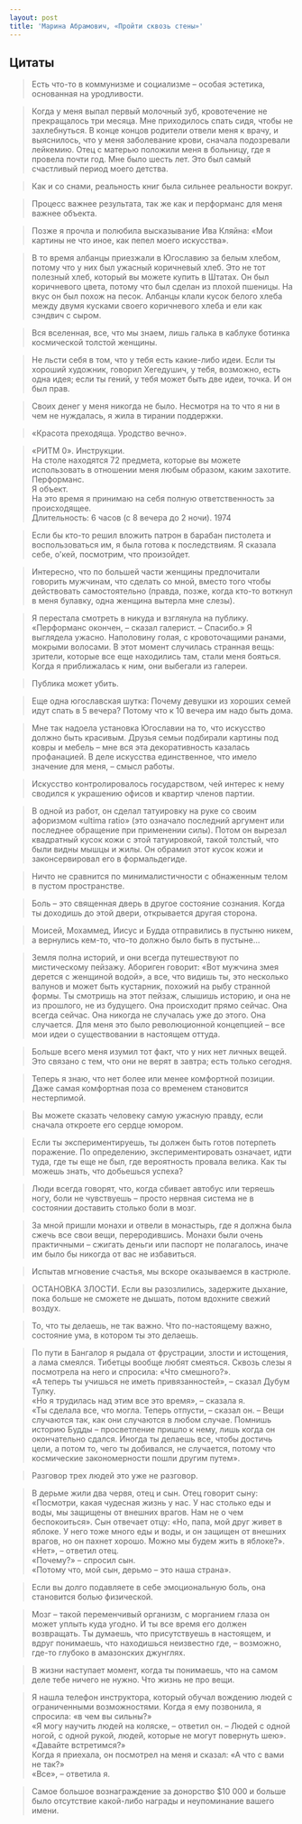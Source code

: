 ```yaml
---
layout: post
title: 'Марина Абрамович, «Пройти сквозь стены»'
---
```


## Цитаты
>Есть что-то в коммунизме и социализме – особая эстетика, основанная на уродливости.

>Когда у меня выпал первый молочный зуб, кровотечение не прекращалось три месяца. Мне приходилось спать сидя, чтобы не захлебнуться. В конце концов родители отвели меня к врачу, и выяснилось, что у меня заболевание крови, сначала подозревали лейкемию. Отец с матерью положили меня в больницу, где я провела почти год. Мне было шесть лет. Это был самый счастливый период моего детства.

>Как и со снами, реальность книг была сильнее реальности вокруг.

>Процесс важнее результата, так же как и перформанс для меня важнее объекта.

>Позже я прочла и полюбила высказывание Ива Кляйна: «Мои картины не что иное, как пепел моего искусства».

>В то время албанцы приезжали в Югославию за белым хлебом, потому что у них был ужасный коричневый хлеб. Это не тот полезный хлеб, который вы можете купить в Штатах. Он был коричневого цвета, потому что был сделан из плохой пшеницы. На вкус он был похож на песок. Албанцы клали кусок белого хлеба между двумя кусками своего коричневого хлеба и ели как сэндвич с сыром.

>Вся вселенная, все, что мы знаем, лишь галька в каблуке ботинка космической толстой женщины.

>Не льсти себя в том, что у тебя есть какие-либо идеи. Если ты хороший художник, говорил Хегедушич, у тебя, возможно, есть одна идея; если ты гений, у тебя может быть две идеи, точка. И он был прав.

>Своих денег у меня никогда не было. Несмотря на то что я ни в чем не нуждалась, я жила в тирании поддержки.

>«Красота преходяща. Уродство вечно».

>«РИТМ 0». 
Инструкции.  
На столе находятся 72 предмета, которые вы можете использовать в отношении меня любым образом, каким захотите.  
Перформанс.  
Я объект.  
На это время я принимаю на себя полную ответственность за происходящее.  
Длительность: 6 часов (с 8 вечера до 2 ночи). 
1974  

>Если бы кто-то решил вложить патрон в барабан пистолета и воспользоваться им, я была готова к последствиям. Я сказала себе, о'кей, посмотрим, что произойдет.

>Интересно, что по большей части женщины предпочитали говорить мужчинам, что сделать со мной, вместо того чтобы действовать самостоятельно (правда, позже, когда кто-то воткнул в меня булавку, одна женщина вытерла мне слезы).

>Я перестала смотреть в никуда и взглянула на публику. «Перформанс окончен, – сказал галерист. – Спасибо.»
Я выглядела ужасно. Наполовину голая, с кровоточащими ранами, мокрыми волосами. В этот момент случилась странная вещь: зрители, которые все еще находились там, стали меня бояться. Когда я приближалась к ним, они выбегали из галереи.

>Публика может убить.

>Еще одна югославская шутка:
Почему девушки из хороших семей идут спать в 5 вечера?
Потому что к 10 вечера им надо быть дома.

>Мне так надоела установка Югославии на то, что искусство должно быть красивым. Друзья семьи подбирали картины под ковры и мебель – мне вся эта декоративность казалась профанацией. В деле искусства единственное, что имело значение для меня, – смысл работы.

>Искусство контролировалось государством, чей интерес к нему сводился к украшению офисов и квартир членов партии.

>В одной из работ, он сделал татуировку на руке со своим афоризмом «ultima ratio» (это означало последний аргумент или последнее обращение при применении силы). Потом он вырезал квадратный кусок кожи с этой татуировкой, такой толстый, что были видны мышцы и жилы. Он обрамил этот кусок кожи и законсервировал его в формальдегиде.

>Ничто не сравнится по минималистичности с обнаженным телом в пустом пространстве.

>Боль – это священная дверь в другое состояние сознания. Когда ты доходишь до этой двери, открывается другая сторона.

>Моисей, Мохаммед, Иисус и Будда отправились в пустыню никем, а вернулись кем-то, что-то должно было быть в пустыне…

>Земля полна историй, и они всегда путешествуют по мистическому пейзажу. Абориген говорит: «Вот мужчина змея дерется с женщиной водой», а все, что видишь ты, это несколько валунов и может быть кустарник, похожий на рыбу странной формы.
Ты смотришь на этот пейзаж, слышишь историю, и она не из прошлого, не из будущего. Она происходит прямо сейчас. Она всегда сейчас. Она никогда не случалась уже до этого. Она случается. Для меня это было революционной концепцией – все мои идеи о существовании в настоящем оттуда.

>Больше всего меня изумил тот факт, что у них нет личных вещей. Это связано с тем, что они не верят в завтра; есть только сегодня.

>Теперь я знаю, что нет более или менее комфортной позиции. Даже самая комфортная поза со временем становится нестерпимой.

>Вы можете сказать человеку самую ужасную правду, если сначала откроете его сердце юмором.

>Если ты экспериментируешь, ты должен быть готов потерпеть поражение. По определению, экспериментировать означает, идти туда, где ты еще не был, где вероятность провала велика. Как ты можешь знать, что добьешься успеха?

>Люди всегда говорят, что, когда сбивает автобус или теряешь ногу, боли не чувствуешь – просто нервная система не в состоянии доставить столько боли в мозг.

>За мной пришли монахи и отвели в монастырь, где я должна была сжечь все свои вещи, переродившись. Монахи были очень практичными – сжигать деньги или паспорт не полагалось, иначе им было бы никогда от вас не избавиться. 

>Испытав мгновение счастья, мы вскоре оказываемся в кастрюле.

>ОСТАНОВКА ЗЛОСТИ. Если вы разозлились, задержите дыхание, пока больше не сможете не дышать, потом вдохните свежий воздух.

>То, что ты делаешь, не так важно. Что по-настоящему важно, состояние ума, в котором ты это делаешь.

>По пути в Бангалор я рыдала от фрустрации, злости и истощения, а лама смеялся. Тибетцы вообще любят смеяться. Сквозь слезы я посмотрела на него и спросила: «Что смешного?».  
«А теперь ты учишься не иметь привязанностей», – сказал Дубум Тулку.  
«Но я трудилась над этим все это время», – сказала я.  
«Ты сделала все, что могла. Теперь отпусти, – сказал он. – Вещи случаются так, как они случаются в любом случае. Помнишь историю Будды – просветление пришло к нему, лишь когда он окончательно сдался. Иногда ты делаешь все, чтобы достичь цели, а потом то, чего ты добивался, не случается, потому что космические закономерности пошли другим путем».

>Разговор трех людей это уже не разговор.

>В дерьме жили два червя, отец и сын. Отец говорит сыну: «Посмотри, какая чудесная жизнь у нас. У нас столько еды и воды, мы защищены от внешних врагов. Нам не о чем беспокоиться». Сын отвечает отцу: «Но, папа, мой друг живет в яблоке. У него тоже много еды и воды, и он защищен от внешних врагов, но он пахнет хорошо. Можно мы будем жить в яблоке?».  
«Нет», – ответил отец.  
«Почему?» – спросил сын.  
«Потому что, мой сын, дерьмо – это наша страна».

>Если вы долго подавляете в себе эмоциональную боль, она становится болью физической.

>Мозг – такой переменчивый организм, с морганием глаза он может уплыть куда угодно. И ты все время его должен возвращать. Ты думаешь, что присутствуешь в настоящем, и вдруг понимаешь, что находишься неизвестно где, – возможно, где-то глубоко в амазонских джунглях.

>В жизни наступает момент, когда ты понимаешь, что на самом деле тебе ничего не нужно. Что жизнь не про вещи.

>Я нашла телефон инструктора, который обучал вождению людей с ограниченными возможностями. Когда я ему позвонила, я спросила: «в чем вы сильны?»  
«Я могу научить людей на коляске, – ответил он. – Людей с одной ногой, с одной рукой, людей, которые не могут повернуть шею».  
«Давайте встретимся?»  
Когда я приехала, он посмотрел на меня и сказал: «А что с вами не так?»  
«Все», – ответила я.

>Самое большое вознаграждение за донорство $10 000 и больше было отсутствие какой-либо награды и неупоминание вашего имени.
